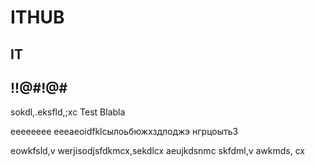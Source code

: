# ITHUB
## IT
<h2>!!@#!@#</h2>sokdl,.eksfld,;xc
Test
Blabla


eeeeeeee
eeeaeoidfklcылоьбюжхздлоджэ
нгрцоытьЗ

eowkfsld,v
werjisodjsfdkmcx,sekdlcx
aeujkdsnmc
skfdml,v
awkmds, cx
